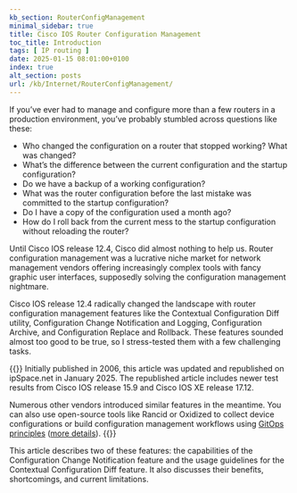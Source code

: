 ```yaml
---
kb_section: RouterConfigManagement
minimal_sidebar: true
title: Cisco IOS Router Configuration Management
toc_title: Introduction
tags: [ IP routing ]
date: 2025-01-15 08:01:00+0100
index: true
alt_section: posts
url: /kb/Internet/RouterConfigManagement/
---
```

If you’ve ever had to manage and configure more than a few routers in a production environment, you’ve probably stumbled across questions like these:

* Who changed the configuration on a router that stopped working? What was changed?
* What’s the difference between the current configuration and the startup configuration?
* Do we have a backup of a working configuration?
* What was the router configuration before the last mistake was committed to the startup configuration?
* Do I have a copy of the configuration used a month ago?
* How do I roll back from the current mess to the startup configuration without reloading the router?
<!--more-->
Until Cisco IOS release 12.4, Cisco did almost nothing to help us. Router configuration management was a lucrative niche market for network management vendors offering increasingly complex tools with fancy graphic user interfaces, supposedly solving the configuration management nightmare.

Cisco IOS release 12.4 radically changed the landscape with router configuration management features like the Contextual Configuration Diff utility, Configuration Change Notification and Logging, Configuration Archive, and Configuration Replace and Rollback. These features sounded almost too good to be true, so I stress-tested them with a few challenging tasks.

{{<note migrated>}}
Initially published in 2006, this article was updated and republished on ipSpace.net in January 2025. The republished article includes newer test results from Cisco IOS release 15.9 and Cisco IOS XE release 17.12.

Numerous other vendors introduced similar features in the meantime. You can also use open-source tools like Rancid or Oxidized to collect device configurations or build configuration management workflows using [GitOps principles](/2018/08/gitops-in-networking/) ([more details](/series/cicd)).
{{</note>}}

This article describes two of these features: the capabilities of the Configuration Change Notification feature and the usage guidelines for the Contextual Configuration Diff feature. It also discusses their benefits, shortcomings, and current limitations.
